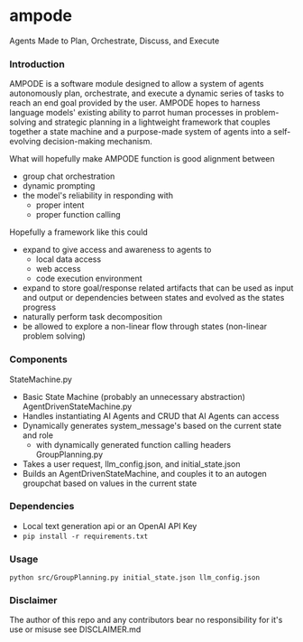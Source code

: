 # ampode
Agents Made to Plan, Orchestrate, Discuss, and Execute

### Introduction
AMPODE is a software module designed to allow a system of agents autonomously plan, orchestrate, and execute a dynamic series of tasks to reach an end goal provided by the user.  AMPODE hopes to harness language models' existing ability to parrot human processes in problem-solving and strategic planning in a lightweight framework that couples together a state machine and a purpose-made system of agents into a self-evolving decision-making mechanism.

What will hopefully make AMPODE function is good alignment between
- group chat orchestration
- dynamic prompting
- the model's reliability in responding with 
  - proper intent 
  - proper function calling

Hopefully a framework like this could
- expand to give access and awareness to agents to
  - local data access
  - web access
  - code execution environment
- expand to store goal/response related artifacts that can be used as input and output or dependencies between states and evolved as the states progress
- naturally perform task decomposition
- be allowed to explore a non-linear flow through states (non-linear problem solving)

### Components
StateMachine.py
- Basic State Machine (probably an unnecessary abstraction)
AgentDrivenStateMachine.py
- Handles instantiating AI Agents and CRUD that AI Agents can access 
- Dynamically generates system_message's based on the current state and role
  - with dynamically generated function calling headers
GroupPlanning.py
- Takes a user request, llm_config.json, and initial_state.json
- Builds an AgentDrivenStateMachine, and couples it to an autogen groupchat based on values in the current state

### Dependencies
- Local text generation api or an OpenAI API Key
- ```pip install -r requirements.txt```

### Usage
```python src/GroupPlanning.py initial_state.json llm_config.json```


### Disclaimer 
The author of this repo and any contributors bear no responsibility for it's use or misuse see DISCLAIMER.md